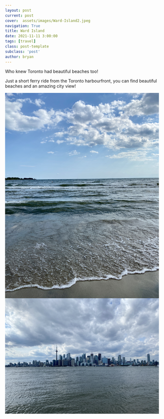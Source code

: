 ```yaml
---
layout: post
current: post
cover:  assets/images/Ward-Island2.jpeg
navigation: True
title: Ward Island
date: 2021-11-11 3:00:00
tags: [travel]
class: post-template
subclass: 'post'
author: bryan
---
```


Who knew Toronto had beautiful beaches too!

Just a short ferry ride from the Toronto harbourfront, you can find beautiful beaches and an amazing city view!

<img max-width="100vw" align="center" src="https://github.com/bryanyu1/blog/blob/gh-pages/assets/images/Ward-Island1.jpeg?raw=true" alt="Ward-Island1">

<img max-width="100vw" align="center" src="https://github.com/bryanyu1/blog/blob/gh-pages/assets/images/Ward-Island2.jpeg?raw=true" alt="Ward-Island2">
